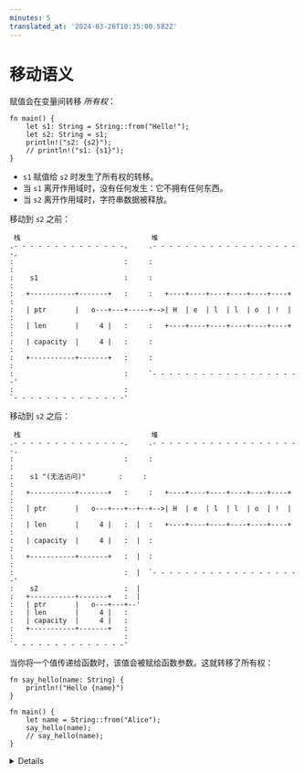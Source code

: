 ```yaml
---
minutes: 5
translated_at: '2024-03-26T10:35:00.582Z'
---
```


# 移动语义

赋值会在变量间转移 _所有权_：

```rust,editable
fn main() {
    let s1: String = String::from("Hello!");
    let s2: String = s1;
    println!("s2: {s2}");
    // println!("s1: {s1}");
}
```

- `s1` 赋值给 `s2` 时发生了所有权的转移。
- 当 `s1` 离开作用域时，没有任何发生：它不拥有任何东西。
- 当 `s2` 离开作用域时，字符串数据被释放。

移动到 `s2` 之前：

```bob
 栈                                堆
.- - - - - - - - - - - - - -.     .- - - - - - - - - - - - - - - - - - -.
:                           :     :                                     :
:    s1                     :     :                                     :
:   +-----------+-------+   :     :   +----+----+----+----+----+----+   :
:   | ptr       |   o---+---+-----+-->| H  | e  | l  | l  | o  | !  |   :
:   | len       |     4 |   :     :   +----+----+----+----+----+----+   :
:   | capacity  |     4 |   :     :                                     :
:   +-----------+-------+   :     :                                     :
:                           :     `- - - - - - - - - - - - - - - - - - -'
:                           :
`- - - - - - - - - - - - - -'
```

移动到 `s2` 之后：

```bob
 栈                                堆
.- - - - - - - - - - - - - -.     .- - - - - - - - - - - - - - - - - - -.
:                           :     :                                     :
:    s1 "(无法访问)"        :     :                                     :
:   +-----------+-------+   :     :   +----+----+----+----+----+----+   :
:   | ptr       |   o---+---+--+--+-->| H  | e  | l  | l  | o  | !  |   :
:   | len       |     4 |   :  |  :   +----+----+----+----+----+----+   :
:   | capacity  |     4 |   :  |  :                                     :
:   +-----------+-------+   :  |  :                                     :
:                           :  |  `- - - - - - - - - - - - - - - - - - -'
:    s2                     :  |
:   +-----------+-------+   :  |
:   | ptr       |   o---+---+--'
:   | len       |     4 |   :
:   | capacity  |     4 |   :
:   +-----------+-------+   :
:                           :
`- - - - - - - - - - - - - -'
```

当你将一个值传递给函数时，该值会被赋给函数参数。这就转移了所有权：

```rust,editable
fn say_hello(name: String) {
    println!("Hello {name}")
}

fn main() {
    let name = String::from("Alice");
    say_hello(name);
    // say_hello(name);
}
```

<details>

- 提到这与 C++ 中的默认行为相反，C++ 默认是按值复制，除非你使用 `std::move`（并且定义了移动构造函数！）。

- 只有所有权在移动。是否生成机器码来操作数据本身是优化的问题，这样的复制会被积极优化掉。

- 简单值（如整数）可以被标记为 `Copy`（见后面的幻灯片）。

- 在 Rust 中，克隆是显式的（通过使用 `clone`）。

在 `say_hello` 示例中：

- 第一次调用 `say_hello` 时，`main` 放弃了 `name` 的所有权。此后，`name` 在 `main` 内不能再被使用。
- 为 `name` 分配的堆内存将在 `say_hello` 函数结束时被释放。
- 如果 `main` 通过引用（`&name`）传递 `name`，并且 `say_hello` 接受引用作为参数，那么 `main` 可以保留所有权。
- 或者，`main` 可以在第一次调用时传递 `name` 的克隆（`name.clone()`）。
- Rust 通过将移动语义设为默认行为，以及强迫程序员显式地制作克隆，使得不小心创建副本变得比 C++ 更困难。

# 更多探索

## 现代 C++ 中的防御性复制

现代 C++ 有不同的解决方式：

```c++
std::string s1 = "Cpp";
std::string s2 = s1;  // 复制 s1 中的数据。
```

- `s1` 的堆数据被复制，`s2` 获得它自己独立的副本。
- 当 `s1` 和 `s2` 离开作用域时，它们各自释放自己的内存。

在复制赋值之前：

```bob
 栈                                 堆
.- - - - - - - - - - - - - -.     .- - - - - - - - - - - -.
:                           :     :                       :
:    s1                     :     :                       :
:   +-----------+-------+   :     :   +----+----+----+    :
:   | ptr       |   o---+---+--+--+-->| C  | p  | p  |    :
:   | len       |     3 |   :     :   +----+----+----+    :
:   | capacity  |     3 |   :     :                       :
:   +-----------+-------+   :     :                       :
:                           :     `- - - - - - - - - - - -'
`- - - - - - - - - - - - - -'
```

复制赋值后：

```bob
 栈                                 堆
.- - - - - - - - - - - - - -.     .- - - - - - - - - - - -.
:                           :     :                       :
:    s1                     :     :                       :
:   +-----------+-------+   :     :   +----+----+----+    :
:   | ptr       |   o---+---+--+--+-->| C  | p  | p  |    :
:   | len       |     3 |   :     :   +----+----+----+    :
:   | capacity  |     3 |   :     :                       :
:   +-----------+-------+   :     :                       :
:                           :     :                       :
:    s2                     :     :                       :
:   +-----------+-------+   :     :   +----+----+----+    :
:   | ptr       |   o---+---+-----+-->| C  | p  | p  |    :
:   | len       |     3 |   :     :   +----+----+----+    :
:   | capacity  |     3 |   :     :                       :
:   +-----------+-------+   :     :                       :
:                           :     `- - - - - - - - - - - -'
`- - - - - - - - - - - - - -'
```

要点：

- C++ 做出了与 Rust 略有不同的选择。因为 `=` 会复制数据，字符串数据必须被克隆。否则当任一字符串超出作用域时，我们会遇到双重释放的问题。

- C++ 还有 [`std::move`]，它用来表示一个值可能会被移动。如果示例是 `s2 = std::move(s1)`，那么不会发生堆分配。移动后，`s1` 将处于一个有效但未指定的状态。与 Rust 不同，程序员被允许继续使用 `s1`。

- 与 Rust 不同，C++ 中的 `=` 可以运行由被复制或移动的类型所确定的任意代码。

[`std::move`]: https://en.cppreference.com/w/cpp/utility/move

</details>

